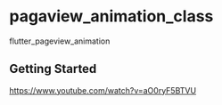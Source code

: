 # pagaview_animation_class

flutter_pageview_animation

## Getting Started

https://www.youtube.com/watch?v=aO0ryF5BTVU
